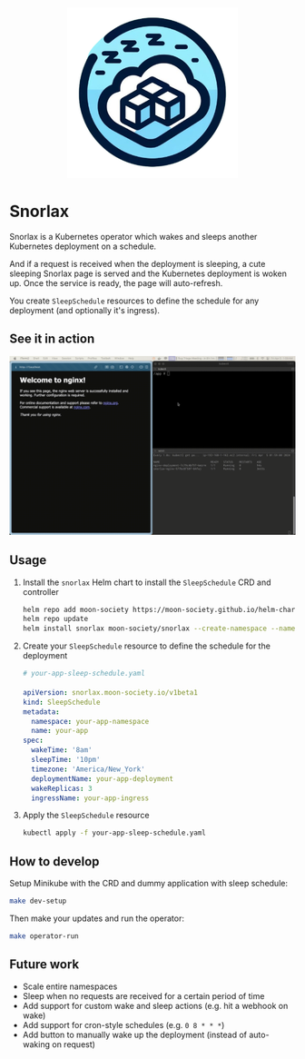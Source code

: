 <div align="center">
  <img src="./proxy/static/logo-small.png" alt="Logo" width="300">
</div>

# Snorlax

Snorlax is a Kubernetes operator which wakes and sleeps another Kubernetes deployment on a schedule.

And if a request is received when the deployment is sleeping, a cute sleeping Snorlax page is
served and the Kubernetes deployment is woken up. Once the service is ready, the page will auto-refresh.

You create `SleepSchedule` resources to define the schedule for any deployment (and optionally it's ingress).


## See it in action

![Snorlax Demo](./proxy/static/demo.gif)


## Usage

1. Install the `snorlax` Helm chart to install the `SleepSchedule` CRD and controller
    ```bash
    helm repo add moon-society https://moon-society.github.io/helm-charts
    helm repo update
    helm install snorlax moon-society/snorlax --create-namespace --namespace snorlax
    ```

2. Create your `SleepSchedule` resource to define the schedule for the deployment
    ```yaml
    # your-app-sleep-schedule.yaml

    apiVersion: snorlax.moon-society.io/v1beta1
    kind: SleepSchedule
    metadata:
      namespace: your-app-namespace
      name: your-app
    spec:
      wakeTime: '8am'
      sleepTime: '10pm'
      timezone: 'America/New_York'
      deploymentName: your-app-deployment
      wakeReplicas: 3
      ingressName: your-app-ingress
    ```

3. Apply the `SleepSchedule` resource
    ```bash
    kubectl apply -f your-app-sleep-schedule.yaml
    ```

## How to develop

Setup Minikube with the CRD and dummy application with sleep schedule:
```bash
make dev-setup
```

Then make your updates and run the operator:
```bash
make operator-run
```

## Future work

- Scale entire namespaces
- Sleep when no requests are received for a certain period of time
- Add support for custom wake and sleep actions (e.g. hit a webhook on wake)
- Add support for cron-style schedules (e.g. `0 8 * * *`)
- Add button to manually wake up the deployment (instead of auto-waking on request)
